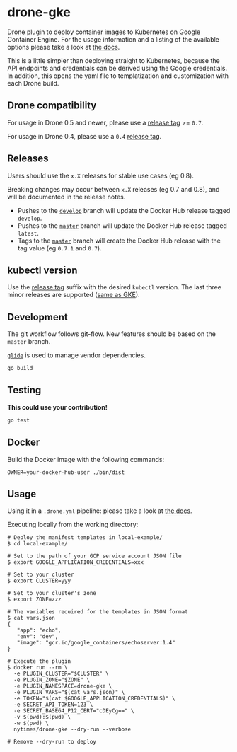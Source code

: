 # drone-gke

Drone plugin to deploy container images to Kubernetes on Google Container Engine.
For the usage information and a listing of the available options please take a look at [the docs](DOCS.md).

This is a little simpler than deploying straight to Kubernetes, because the API endpoints and credentials can be derived using the Google credentials.
In addition, this opens the yaml file to templatization and customization with each Drone build.

## Drone compatibility

For usage in Drone 0.5 and newer, please use a [release tag](https://hub.docker.com/r/nytimes/drone-gke/tags/) >= `0.7`.

For usage in Drone 0.4, please use a `0.4` [release tag](https://hub.docker.com/r/nytimes/drone-gke/tags/).

## Releases

Users should use the `x.X` releases for stable use cases (eg 0.8).

Breaking changes may occur between `x.X` releases (eg 0.7 and 0.8), and will be documented in the release notes.

- Pushes to the [`develop`](https://github.com/NYTimes/drone-gke/tree/develop) branch will update the Docker Hub release tagged `develop`.
- Pushes to the [`master`](https://github.com/NYTimes/drone-gke/tree/master) branch will update the Docker Hub release tagged `latest`.
- Tags to the [`master`](https://github.com/NYTimes/drone-gke/tree/master) branch will create the Docker Hub release with the tag value (eg `0.7.1` and `0.7`).

## kubectl version

Use the [release tag](https://hub.docker.com/r/nytimes/drone-gke/tags/) suffix with the desired `kubectl` version.
The last three minor releases are supported ([same as GKE](https://cloud.google.com/kubernetes-engine/versioning-and-upgrades)).

## Development

The git workflow follows git-flow. New features should be based on the `master` branch.

[`glide`](https://github.com/Masterminds/glide) is used to manage vendor dependencies.

```bash
go build
```

## Testing

**This could use your contribution!**

```bash
go test
```

## Docker

Build the Docker image with the following commands:

```
OWNER=your-docker-hub-user ./bin/dist
```

## Usage

Using it in a `.drone.yml` pipeline: please take a look at [the docs](DOCS.md).

Executing locally from the working directory:

```
# Deploy the manifest templates in local-example/
$ cd local-example/

# Set to the path of your GCP service account JSON file
$ export GOOGLE_APPLICATION_CREDENTIALS=xxx

# Set to your cluster
$ export CLUSTER=yyy

# Set to your cluster's zone
$ export ZONE=zzz

# The variables required for the templates in JSON format
$ cat vars.json
{
   "app": "echo",
   "env": "dev",
   "image": "gcr.io/google_containers/echoserver:1.4"
}

# Execute the plugin
$ docker run --rm \
  -e PLUGIN_CLUSTER="$CLUSTER" \
  -e PLUGIN_ZONE="$ZONE" \
  -e PLUGIN_NAMESPACE=drone-gke \
  -e PLUGIN_VARS="$(cat vars.json)" \
  -e TOKEN="$(cat $GOOGLE_APPLICATION_CREDENTIALS)" \
  -e SECRET_API_TOKEN=123 \
  -e SECRET_BASE64_P12_CERT="cDEyCg==" \
  -v $(pwd):$(pwd) \
  -w $(pwd) \
  nytimes/drone-gke --dry-run --verbose

# Remove --dry-run to deploy
```
